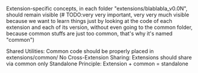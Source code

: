 Extension-specific concepts, in each folder "extensions/blablabla_v0.0N", should remain visible (# TODO:very very important, very very much visible because we want to learn things just by looking at the code of each extension and each of its version, without even going to the common folder, because common stuffs are just too common, that's why it's named "common")










Shared Utilities: Common code should be properly placed in extensions/common/
No Cross-Extension Sharing: Extensions should share via common only
Standalone Principle: Extension + common = standalone

